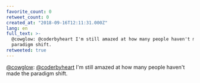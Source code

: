 ```yaml
---
favorite_count: 0
retweet_count: 0
created_at: "2018-09-16T12:11:31.000Z"
lang: en
full_text: >-
  @cowglow: @coderbyheart I'm still amazed at how many people haven't made the
  paradigm shift.
retweeted: true
---
```


[@cowglow](https://twitter.com/cowglow):
[@coderbyheart](https://twitter.com/coderbyheart) I'm still amazed at how many
people haven't made the paradigm shift.
